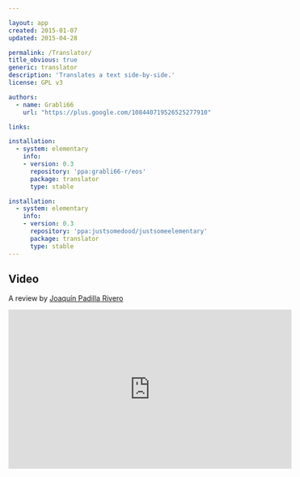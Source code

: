 ```yaml
---

layout: app
created: 2015-01-07
updated: 2015-04-28

permalink: /Translator/
title_obvious: true
generic: translator
description: 'Translates a text side-by-side.'
license: GPL v3

authors:
  - name: Grabli66
    url: "https://plus.google.com/108440719526525277910"

links:

installation:
  - system: elementary
    info:
    - version: 0.3
      repository: 'ppa:grabli66-r/eos'
      package: translator
      type: stable

installation:
  - system: elementary
    info:
    - version: 0.3
      repository: 'ppa:justsomedood/justsomeelementary'
      package: translator
      type: stable
---
```

## Video
A review by [Joaquín Padilla Rivero](https://www.youtube.com/channel/UC_im4PuM9ViTNjaUf2cXmgg)

<iframe width="560" height="315" src="https://www.youtube.com/embed/gHMHT5JM82w" frameborder="0" allowfullscreen></iframe>
